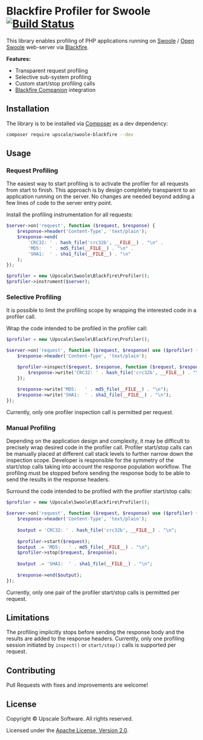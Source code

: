 Blackfire Profiler for Swoole [![Build Status](https://github.com/upscalesoftware/swoole-blackfire/workflows/Tests/badge.svg?branch=master)](https://github.com/upscalesoftware/swoole-blackfire/actions?query=workflow%3ATests+branch%3Amaster)
=============================

This library enables profiling of PHP applications running on [Swoole](https://github.com/swoole/swoole-src) / [Open Swoole](https://github.com/openswoole/swoole-src) web-server via [Blackfire](https://blackfire.io/).

**Features:**
- Transparent request profiling
- Selective sub-system profiling
- Custom start/stop profiling calls
- [Blackfire Companion](https://blackfire.io/docs/integrations/) integration

## Installation

The library is to be installed via [Composer](https://getcomposer.org/) as a dev dependency:
```bash
composer require upscale/swoole-blackfire --dev
```
## Usage

### Request Profiling

The easiest way to start profiling is to activate the profiler for all requests from start to finish.
This approach is by design completely transparent to an application running on the server.
No changes are needed beyond adding a few lines of code to the server entry point.

Install the profiling instrumentation for all requests:
```php
$server->on('request', function ($request, $response) {
    $response->header('Content-Type', 'text/plain');
    $response->end(
        'CRC32: ' . hash_file('crc32b', __FILE__) . "\n" .
        'MD5:   ' . md5_file(__FILE__) . "\n" .
        'SHA1:  ' . sha1_file(__FILE__) . "\n"
    );
});

$profiler = new \Upscale\Swoole\Blackfire\Profiler();
$profiler->instrument($server);
```

### Selective Profiling

It is possible to limit the profiling scope by wrapping the interested code in a profiler call.

Wrap the code intended to be profiled in the profiler call: 
```php
$profiler = new \Upscale\Swoole\Blackfire\Profiler();

$server->on('request', function ($request, $response) use ($profiler) {
    $response->header('Content-Type', 'text/plain');

    $profiler->inspect($request, $response, function ($request, $response) {
        $response->write('CRC32: ' . hash_file('crc32b', __FILE__) . "\n");    
    });
    
    $response->write('MD5:   ' . md5_file(__FILE__) . "\n");
    $response->write('SHA1:  ' . sha1_file(__FILE__) . "\n");
});
```

Currently, only one profiler inspection call is permitted per request.

### Manual Profiling

Depending on the application design and complexity, it may be difficult to precisely wrap desired code in the profiler call.
Profiler start/stop calls can be manually placed at different call stack levels to further narrow down the inspection scope.
Developer is responsible for the symmetry of the start/stop calls taking into account the response population workflow.
The profiling must be stopped before sending the response body to be able to send the results in the response headers.  

Surround the code intended to be profiled with the profiler start/stop calls:
```php
$profiler = new \Upscale\Swoole\Blackfire\Profiler();

$server->on('request', function ($request, $response) use ($profiler) {
    $response->header('Content-Type', 'text/plain');
    
    $output = 'CRC32: ' . hash_file('crc32b', __FILE__) . "\n";
    
    $profiler->start($request);
    $output .= 'MD5:   ' . md5_file(__FILE__) . "\n";
    $profiler->stop($request, $response);
    
    $output .= 'SHA1:  ' . sha1_file(__FILE__) . "\n";
    
    $response->end($output);
});
```

Currently, only one pair of the profiler start/stop calls is permitted per request.

## Limitations

The profiling implicitly stops before sending the response body and the results are added to the response headers.
Currently, only one profiling session initiated by `inspect()` or `start/stop()` calls is supported per request.

## Contributing

Pull Requests with fixes and improvements are welcome!

## License

Copyright © Upscale Software. All rights reserved.

Licensed under the [Apache License, Version 2.0](https://github.com/upscalesoftware/swoole-blackfire/blob/master/LICENSE.txt).